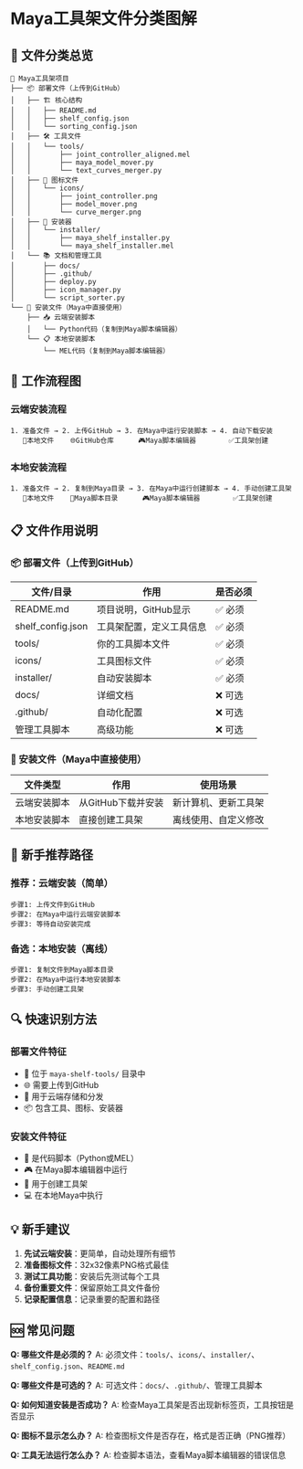 # Maya工具架文件分类图解

## 🎯 文件分类总览

```
📁 Maya工具架项目
├── 📦 部署文件（上传到GitHub）
│   ├── 🏗️ 核心结构
│   │   ├── README.md
│   │   ├── shelf_config.json
│   │   └── sorting_config.json
│   ├── 🛠️ 工具文件
│   │   └── tools/
│   │       ├── joint_controller_aligned.mel
│   │       ├── maya_model_mover.py
│   │       └── text_curves_merger.py
│   ├── 🎨 图标文件
│   │   └── icons/
│   │       ├── joint_controller.png
│   │       ├── model_mover.png
│   │       └── curve_merger.png
│   ├── 🔧 安装器
│   │   └── installer/
│   │       ├── maya_shelf_installer.py
│   │       └── maya_shelf_installer.mel
│   └── 📚 文档和管理工具
│       ├── docs/
│       ├── .github/
│       ├── deploy.py
│       ├── icon_manager.py
│       └── script_sorter.py
└── 🚀 安装文件（Maya中直接使用）
    ├── 📥 云端安装脚本
    │   └── Python代码（复制到Maya脚本编辑器）
    └── 📋 本地安装脚本
        └── MEL代码（复制到Maya脚本编辑器）
```

## 🔄 工作流程图

### 云端安装流程
```
1. 准备文件 → 2. 上传GitHub → 3. 在Maya中运行安装脚本 → 4. 自动下载安装
   📁本地文件    🌐GitHub仓库      🎮Maya脚本编辑器        ✅工具架创建
```

### 本地安装流程
```
1. 准备文件 → 2. 复制到Maya目录 → 3. 在Maya中运行创建脚本 → 4. 手动创建工具架
   📁本地文件    📂Maya脚本目录      🎮Maya脚本编辑器        ✅工具架创建
```

## 📋 文件作用说明

### 📦 部署文件（上传到GitHub）
| 文件/目录 | 作用 | 是否必须 |
|-----------|------|----------|
| README.md | 项目说明，GitHub显示 | ✅ 必须 |
| shelf_config.json | 工具架配置，定义工具信息 | ✅ 必须 |
| tools/ | 你的工具脚本文件 | ✅ 必须 |
| icons/ | 工具图标文件 | ✅ 必须 |
| installer/ | 自动安装脚本 | ✅ 必须 |
| docs/ | 详细文档 | ❌ 可选 |
| .github/ | 自动化配置 | ❌ 可选 |
| 管理工具脚本 | 高级功能 | ❌ 可选 |

### 🚀 安装文件（Maya中直接使用）
| 文件类型 | 作用 | 使用场景 |
|----------|------|----------|
| 云端安装脚本 | 从GitHub下载并安装 | 新计算机、更新工具架 |
| 本地安装脚本 | 直接创建工具架 | 离线使用、自定义修改 |

## 🎯 新手推荐路径

### 推荐：云端安装（简单）
```
步骤1: 上传文件到GitHub
步骤2: 在Maya中运行云端安装脚本
步骤3: 等待自动安装完成
```

### 备选：本地安装（离线）
```
步骤1: 复制文件到Maya脚本目录
步骤2: 在Maya中运行本地安装脚本
步骤3: 手动创建工具架
```

## 🔍 快速识别方法

### 部署文件特征
- 📁 位于 `maya-shelf-tools/` 目录中
- 🌐 需要上传到GitHub
- 🔧 用于云端存储和分发
- 📦 包含工具、图标、安装器

### 安装文件特征
- 📝 是代码脚本（Python或MEL）
- 🎮 在Maya脚本编辑器中运行
- 🚀 用于创建工具架
- 💻 在本地Maya中执行

## 💡 新手建议

1. **先试云端安装**：更简单，自动处理所有细节
2. **准备图标文件**：32x32像素PNG格式最佳
3. **测试工具功能**：安装后先测试每个工具
4. **备份重要文件**：保留原始工具文件备份
5. **记录配置信息**：记录重要的配置和路径

## 🆘 常见问题

**Q: 哪些文件是必须的？**
A: 必须文件：`tools/`、`icons/`、`installer/`、`shelf_config.json`、`README.md`

**Q: 哪些文件是可选的？**
A: 可选文件：`docs/`、`.github/`、管理工具脚本

**Q: 如何知道安装是否成功？**
A: 检查Maya工具架是否出现新标签页，工具按钮是否显示

**Q: 图标不显示怎么办？**
A: 检查图标文件是否存在，格式是否正确（PNG推荐）

**Q: 工具无法运行怎么办？**
A: 检查脚本语法，查看Maya脚本编辑器的错误信息
